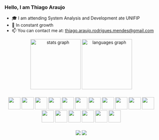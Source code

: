
### Hello, I am Thiago Araujo
  
- 🎓 I am attending System Analysis and Development ate UNIFIP
- 🌱 In constant growth
- 📫 You can contact me at: thiago.araujo.rodrigues.mendes@gmail.com<br>
  
<div align="center">
  <img src="https://github-readme-stats.vercel.app/api?username=thiago-arauj&hide_title=false&hide_rank=false&show_icons=true&include_all_commits=true&count_private=true&disable_animations=false&theme=dark&locale=en&hide_border=true" height="165em" alt="stats graph"  />
    <img src="https://github-readme-stats.vercel.app/api/top-langs?username=thiago-arauj&locale=en&hide_title=false&layout=compact&card_width=320&langs_count=7&theme=dark&hide_border=true" height="165em" alt="languages graph"  />
</div>
  
###
  
<div align="center">
  <img src="https://devicon-website.vercel.app/api/django/plain.svg" width="40"></img>
  <img src="https://devicon-website.vercel.app/api/arduino/original-wordmark.svg" width="40"></img>
  <img src="https://devicon-website.vercel.app/api/docker/plain-wordmark.svg" width="40"></img>
  <img src="https://devicon-website.vercel.app/api/fastapi/original-wordmark.svg" width="40"></img>
  <img src="https://devicon-website.vercel.app/api/flask/original-wordmark.svg?color=%238F8F8F" width="40"></img>
  <img src="https://devicon-website.vercel.app/api/java/original-wordmark.svg" width="40"></img>
  <img src="https://devicon-website.vercel.app/api/mysql/original-wordmark.svg" width="40"></img>
  <img src="https://devicon-website.vercel.app/api/postgresql/plain-wordmark.svg" width="40"></img>
  <img src="https://devicon-website.vercel.app/api/pandas/original-wordmark.svg" width="40"></img>
  <img src="https://devicon-website.vercel.app/api/python/original-wordmark.svg" width="40"></img>
  <img src="https://devicon-website.vercel.app/api/typescript/original.svg" width="40"></img>
  <img src="https://devicon-website.vercel.app/api/react/original-wordmark.svg" width="40"></img>
  <img src="https://devicon-website.vercel.app/api/html5/original-wordmark.svg" width="40"></img>
  <img src="https://devicon-website.vercel.app/api/css3/original-wordmark.svg" width="40"></img>
  <img src="https://devicon-website.vercel.app/api/javascript/original.svg" width="40"></img>
  <img src="https://devicon-website.vercel.app/api/git/original.svg" width="40"></img>
  <img src="https://devicon-website.vercel.app/api/github/original.svg" width="40"></img>
  
</div>
  
###
  
<div align='center'> 
  <a href = "mailto:thiago.araujo.rodrigues.mendes@gmail.com"><img src="https://img.shields.io/badge/-Gmail-%23333?style=for-the-badge&logo=gmail&logoColor=white" target="_blank"></a>
  <a href="www.linkedin.com/in/thiago-rodrigues-88b59029b" target="_blank"><img src="https://img.shields.io/badge/-LinkedIn-%230077B5?style=for-the-badge&logo=linkedin&logoColor=white" target="_blank"></a> 
   
</div>

